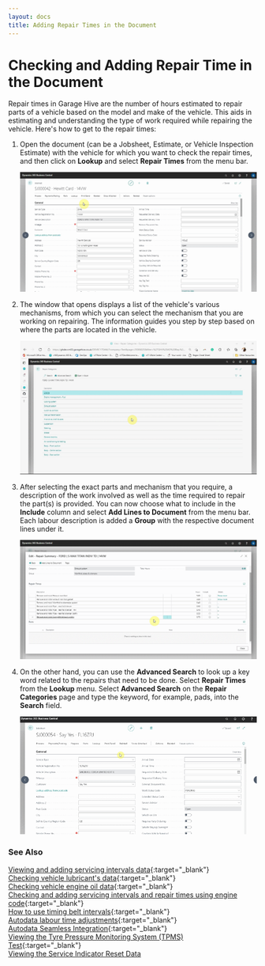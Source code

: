```yaml
---
layout: docs
title: Adding Repair Times in the Document
---
```


# Checking and Adding Repair Time in the Document

Repair times in Garage Hive are the number of hours estimated to repair parts of a vehicle based on the model and make of the vehicle. This aids in estimating and understanding the type of work required while repairing the vehicle. Here's how to get to the repair times:
1. Open the document (can be a Jobsheet, Estimate, or Vehicle Inspection Estimate) with the vehicle for which you want to check the repair times, and then click on **Lookup** and select **Repair Times** from the menu bar.

   ![](media/garagehive-autodata-repair-times1.gif)

2. The window that opens displays a list of the vehicle's various mechanisms, from which you can select the mechanism that you are working on repairing. The information guides you step by step based on where the parts are located in the vehicle.

   ![](media/garagehive-autodata-repair-times2.gif)

3. After selecting the exact parts and mechanism that you require, a description of the work involved as well as the time required to repair the part(s) is provided. You can now choose what to include in the **Include** column and select **Add Lines to Document** from the menu bar. Each labour description is added a **Group** with the respective document lines under it.

   ![](media/garagehive-autodata-repair-times3.gif)

4. On the other hand, you can use the **Advanced Search** to look up a key word related to the repairs that need to be done. Select **Repair Times** from the **Lookup** menu. Select **Advanced Search** on the **Repair Categories** page and type the keyword, for example, pads, into the **Search** field.

   ![](media/garagehive-autodata-repair-times4.gif)


### **See Also**

[Viewing and adding servicing intervals data](garagehive-autodata-viewing-and-adding-servicing-intervals.html){:target="_blank"} \
[Checking vehicle lubricant's data](garagehive-autodata-checking-vehicle-lubricant-data.html){:target="_blank"} \
[Checking vehicle engine oil data](garagehive-autodata-viewing-vehicle-engine-oil-data.html){:target="_blank"} \
[Checking and adding servicing intervals and repair times using engine code](garagehive-autodata-checking-servicing-intervals-and-adding-repair-times-using-engine-code.html){:target="_blank"} \
[How to use timing belt intervals](garagehive-timing-belt-intervals-how-to-use-timing-belt-intervals.html){:target="_blank"} \
[Autodata labour time adjustments](garagehive-autodata-labour-time-adjustment.html){:target="_blank"} \
[Autodata Seamless Integration](garagehive-autodata-seamless-integration.html){:target="_blank"} \
[Viewing the Tyre Pressure Monitoring System (TPMS) Test](garagehive-autodata-tpms.html){:target="_blank"} \
[Viewing the Service Indicator Reset Data](garagehive-autodata-service-indicators.html)
